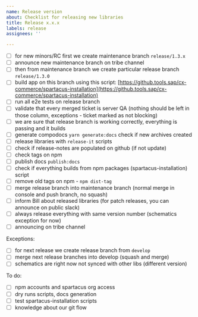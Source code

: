 ```yaml
---
name: Release version
about: Checklist for releasing new libraries
title: Release x.x.x
labels: release
assignees: ''

---
```


- [ ]  for new minors/RC first we create maintenance branch `release/1.3.x`
- [ ]  announce new maintenance branch on tribe channel
- [ ]  then from maintenance branch we create particular release branch `release/1.3.0`
- [ ]  build app on this branch using this script: [https://github.tools.sap/cx-commerce/spartacus-installation](https://github.tools.sap/cx-commerce/spartacus-installation)
- [ ]  run all e2e tests on release branch
- [ ]  validate that every merged ticket is server QA (nothing should be left in those column, exceptions - ticket marked as not blocking)
- [ ]  we are sure that release branch is working correctly, everything is passing and it builds
- [ ]  generate compodocs `yarn generate:docs` check if new archives created
- [ ]  release libraries with `release-it` scripts
- [ ]  check if release-notes are populated on github (if not update)
- [ ]  check tags on npm
- [ ]  publish docs `publish:docs`
- [ ]  check if everything builds from npm packages (spartacus-installation) script
- [ ]  remove old tags on npm - `npm dist-tag`
- [ ]  merge release branch into maintenance branch (normal merge in console and push branch, no squash)
- [ ]  inform Bill about released libraries (for patch releases, you can announce on public slack)
- [ ]  always release everything with same version number (schematics exception for now)
- [ ]  announcing on tribe channel

Exceptions:

- [ ]  for next release we create release branch from `develop`
- [ ]  merge next release branches into develop (squash and merge)
- [ ]  schematics are right now not synced with other libs (different version)

To do:

- [ ]  npm accounts and spartacus org access
- [ ]  dry runs scripts, docs generation
- [ ]  test spartacus-installation scripts
- [ ]  knowledge about our git flow
